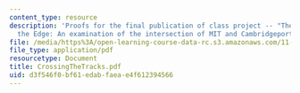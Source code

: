 ```yaml
---
content_type: resource
description: 'Proofs for the final publication of class project -- "The Future of
  the Edge: An examination of the intersection of MIT and Cambridgeport"'
file: /media/https%3A/open-learning-course-data-rc.s3.amazonaws.com/11-332j-urban-design-fall-2003/d3f546f0bf61edabfaeae4f612394566_CrossingTheTracks.pdf
file_type: application/pdf
resourcetype: Document
title: CrossingTheTracks.pdf
uid: d3f546f0-bf61-edab-faea-e4f612394566
---
```

